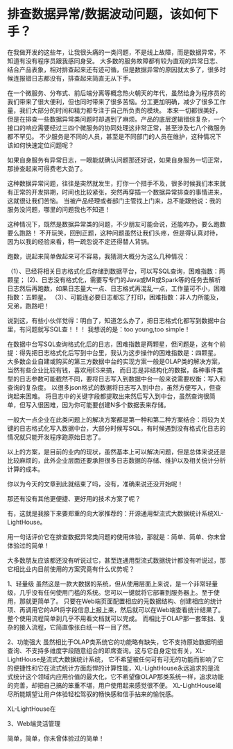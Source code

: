 # 排查数据异常/数据波动问题，该如何下手？

在我做开发的这些年，让我很头痛的一类问题，不是线上故障，而是数据异常，不知道有没有程序员跟我感同身受。
大多数的服务故障都有较为直观的异常日志、结合产品表象，相对排查起来还有迹可循，但是数据异常的原因就太多了，很多时候连报错日志都没有，排查起来简直无从下手。

在一个微服务、分布式、前后端分离等概念热火朝天的年代，虽然给身为程序员的我们带来了很大便利，但也同时带来了很多苦恼。分工更加明确，减少了很多工作量，我们大部分的时间和精力都专注于自己所负责的模块。
本来一切都很美好，但是在排查一些数据异常类问题时却遇到了麻烦。产品的底层逻辑错综复杂，一个接口的响应需要经过三四个微服务的协同处理这非常正常，甚至涉及七八个微服务都不罕见。
不少服务是不同的人员，甚至是不同部门的人员在维护，这种情况下该如何快速定位问题呢？

如果自身服务有异常日志，一眼能就确认问题那还好说，如果自身服务一切正常，那排查起来可得费老大劲了。

这种数据异常问题，往往是突然就发生，打你一个措手不及，很多时候我们本来就有正常的开发排期，时间也比较紧张，突然再穿插一个数据异常排查的事情进来，这就很让我们苦恼。
当被产品经理或者部门主管找上门来，总不能跟他说：我的服务没问题，哪里的问题我也不知道！

这种情况下，既然是数据异常类的问题，不少朋友可能会说，还能咋办，要么跑数要么跑路！
不开玩笑，回到正题，这种问题虽然让我们头疼，但是得认真对待，因为以我的经验来看，稍一疏忽说不定还得替人背锅。

跑数，说起来简单做起来可不容易，我猜测大概分为这么几种情况：

（1）、已经将相关日志格式化后存储到数据平台，可以写SQL查询，困难指数：两颗星；
 (2)、日志没有格式化，需要写专门的Java或MR或Spark等的任务去解析日志然后再跑数，如果日志量大一点、日志格式再混乱一点，工作量可不小，困难指数：五颗星。
（3）、可能连必要日志都忘了打印，困难指数：非人力所能及，兄弟，跑路吧！

说到这，有些小伙伴觉得：明白了，知道怎么办了，把日志格式化都写到数据中台里，有问题就写SQL查！！！
我想说的是：too young,too simple！

在数据中台写SQL查询格式化后的日志，困难指数是两颗星，但问题是，这有个前提：得先把日志格式化后写到中台里，我认为这步操作的困难指数是：四颗星。
大多数企业自建或购买的第三方数据中台的实现方案一般是OLAP类的解决方案，当然有些企业比较有钱，喜欢用ES来搞，
而日志是非结构化的数据，各种事件类型的日志参数可能截然不同，要将日志写入到数据中台一般来说需要权衡：写入和查询的复杂度。
以很多json格式的数据将日志写入到中台，虽然方便写入，但查询起来困难。
将日志中的关键字段都提取出来然后写入到中台，虽然查询很简单，但写入很困难，因为你可能要创建N多个数据表来存储。

一般大一点企业在此类问题上的解决方案都是第一种和第二种方案结合：将较为关键的日志格式化写入数据中台，大部分时候写SQL，有时候遇到没有格式化日志的情况就只能开发程序跑原始日志了。

以上的方案，是目前的业内的现状，虽然基本上可以解决问题，但是总体来说还是比较麻烦的，此外企业层面还要承担很多日志数据的存储、维护以及相关统计分析计算的成本。

你以为今天的文章到此就结束了吗，没有，准确来说还没开始呢！

那还有没有其他更便捷、更好用的技术方案了呢？

有，这就是我接下来要郑重的向大家推荐的：开源通用型流式大数据统计系统XL-LightHouse。

用一句话评价它在排查数据异常类问题的使用体验，那就是：简单、简单、你未曾体验过的简单！

大多数朋友应该都还没有听说过它，甚至连通用型流式数据统计都没有听说过，那它相比业内目前使用的方案究竟有什么优势呢？

1、轻量级
虽然这是一款大数据的系统，但从使用层面上来说，是一个非常轻量级，几乎没有任何使用门槛的系统。您可以一键就将它部署到服务器上。至于使用，那就更简单了。
只要在Web端页面配置相应的元数据结构、创建相应的统计项、再调用它的API将字段信息上报上来，然后就可以在Web端查看统计结果了。
整个使用流程简单到几乎不用看文档就可以完成。 而相比于OLAP那一套笨拙、复杂的接入流程，它简直像张白纸一样一目了然。

2、功能强大
虽然相比于OLAP类系统它的功能略有缺失，它不支持原始数据明细查询、不支持多维度字段随意组合的即席查询。这与它自身定位有关，XL-LightHouse是流式大数据统计系统，
它不希望被任何可有可无的功能而影响了它的便捷性和它在流式统计方面彪悍的计算性能，XL-LightHouse永远追求的是流式统计这个领域内应用价值的最大化，它不希望像OLAP那类系统一样，追求功能的完善，却把自己搞的笨重不堪，用户使用起来感觉很不便。
XL-LightHouse竭尽所能期望让用户体验轻松驾驭的畅快感和信手拈来的愉悦感。

XL-LightHouse在




3、Web端灵活管理





































简单，简单，你未曾体验过的简单！


















